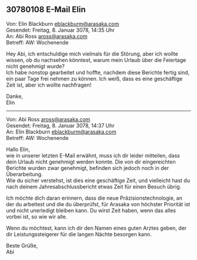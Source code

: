 ## 30780108 E-Mail Elin  

Von: Elin Blackburn <eblackburm@arasaka.com>  
Gesendet: Freitag, 8. Januar 3078, 14:35 Uhr  
An: Abi Ross <aross@arasaka.com>  
Betreff: AW: Wochenende  

Hey Abi, ich entschuldige mich vielmals für die Störung, aber ich wollte wissen, ob du nachsehen könntest, warum mein Urlaub über die Feiertage nicht genehmigt wurde?  
Ich habe nonstop gearbeitet und hoffte, nachdem diese Berichte fertig sind, ein paar Tage frei nehmen zu können. Ich weiß, dass es eine geschäftige Zeit ist, aber ich wollte nachfragen!  
  
Danke,  
Elin  

____________________________________  

Von: Abi Ross <aross@arasaka.com>  
Gesendet: Freitag, 8. Januar 3078, 14:37 Uhr  
An: Elin Blackburn <eblackburm@arasaka.com>  
Betreff: AW: Wochenende  

Hallo Elin,  
wie in unserer letzten E-Mail erwähnt, muss ich dir leider mitteilen, dass dein Urlaub nicht genehmigt werden konnte. Die von dir eingereichten Berichte wurden zwar genehmigt, befinden sich jedoch noch in der Überarbeitung.  
Wie du sicher verstehst, ist dies eine geschäftige Zeit, und vielleicht hast du nach deinem Jahresabschlussbericht etwas Zeit für einen Besuch übrig.  
  
Ich möchte dich daran erinnern, dass die neue Präzisionstechnologie, an der du arbeitest und die du überprüfst, für Arasaka von höchster Priorität ist und nicht unerledigt bleiben kann. Du wirst Zeit haben, wenn das alles vorbei ist, so wie wir alle.  
  
Wenn du möchtest, kann ich dir den Namen eines guten Arztes geben, der dir Leistungssteigerer für die langen Nächte besorgen kann.  
  
Beste Grüße,  
Abi  
